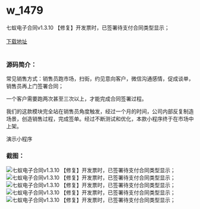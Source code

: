 # w_1479
七蚁电子合同v1.3.10 【修复】开发票时，已签署待支付合同类型显示；
<br/></br>
[下载地址](https://www.uuid2.com/1479.html "下载地址")
<br/></br>
<h3>源码简介：</h3>
<p>常见销售方式：销售员跑市场，扫街，约见意向客户，微信沟通感情，促成谈单，销售员再上门签署合同；<p>
<p>一个客户需要跑两次甚至三次以上，才能完成合同签署过程。<p>
<p>我们的这款模块完全站在销售员角度触发，经过一个月的时间，公司内部反复制造场景，创造销售过程，完成签单。经过不断测试和优化，本款小程序终于在市场中上架。<p>
<p>演示小程序<p>
<h3>截图：</h3>
<img src="https://www.uuid2.com/wp-content/uploads/img/202109/595d02b671.jpeg" alt="七蚁电子合同v1.3.10 【修复】开发票时，已签署待支付合同类型显示；"><img src="https://www.uuid2.com/wp-content/uploads/img/202109/02f5d78695.png" alt="七蚁电子合同v1.3.10 【修复】开发票时，已签署待支付合同类型显示；"><img src="https://www.uuid2.com/wp-content/uploads/img/202109/22e0b9f306.png" alt="七蚁电子合同v1.3.10 【修复】开发票时，已签署待支付合同类型显示；"><img src="https://www.uuid2.com/wp-content/uploads/img/202109/bcc4dc1584.png" alt="七蚁电子合同v1.3.10 【修复】开发票时，已签署待支付合同类型显示；"><img src="https://www.uuid2.com/wp-content/uploads/img/https://www.dkewl.com/api/ueditor/themes/default/images/spacer.gif" alt="七蚁电子合同v1.3.10 【修复】开发票时，已签署待支付合同类型显示；">
